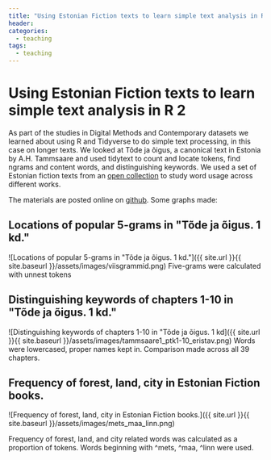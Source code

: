 ```yaml
---
title: "Using Estonian Fiction texts to learn simple text analysis in R 2"
header:
categories:
  - teaching
tags:
  - teaching
---
```


Using Estonian Fiction texts to learn simple text analysis in R 2
========================================

As part of the studies in Digital Methods and Contemporary datasets we learned about using R and Tidyverse to do simple text processing, in this case on longer texts. We looked at Tõde ja õigus, a canonical text in Estonia by A.H. Tammsaare and used tidytext to count and locate tokens, find ngrams and content words, and distinguishing keywords. We used a set of Estonian fiction texts from an [open collection](https://datadoi.ee/handle/33/76) to study word usage across different works.

The materials are posted online on [github](https://github.com/peeter-t2/TM_SV_TartuFall2020). Some graphs made:

## Locations of popular 5-grams in "Tõde ja õigus. 1 kd."
![Locations of popular 5-grams in "Tõde ja õigus. 1 kd."]({{ site.url }}{{ site.baseurl }}/assets/images/viisgrammid.png)
Five-grams were calculated with unnest tokens

## Distinguishing keywords of chapters 1-10 in "Tõde ja õigus. 1 kd."
![Distinguishing keywords of chapters 1-10 in "Tõde ja õigus. 1 kd]({{ site.url }}{{ site.baseurl }}/assets/images/tammsaare1_ptk1-10_eristav.png)
Words were lowercased, proper names kept in. Comparison made across all 39 chapters.

## Frequency of forest, land, city in Estonian Fiction books.
![Frequency of forest, land, city in Estonian Fiction books.]({{ site.url }}{{ site.baseurl }}/assets/images/mets_maa_linn.png)

Frequency of forest, land, and city related words was calculated as a proportion of tokens. Words beginning with ^mets, ^maa, ^linn were used.
